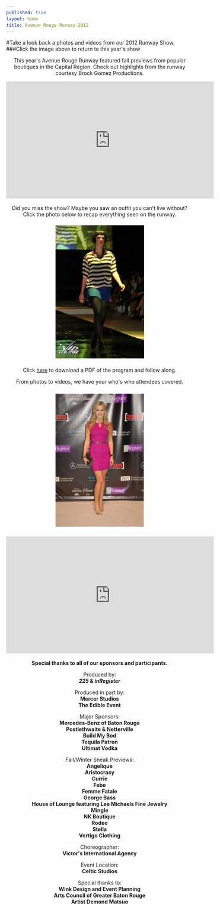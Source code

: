 ```yaml
---
published: true
layout: home
title: Avenue Rouge Runway 2012
---
```



#Take a look back a photos and videos from our 2012 Runway Show.
###Click the image above to return to this year's show

<div align="center">			
<p>This year's Avenue Rouge Runway featured fall previews from popular boutiques in the Capital Region. Check out highlights from the runway courtesy Brock Gomez Productions.</p>
<p></p>
<iframe width="560" height="315" src="http://www.youtube.com/embed/vJBF1O5i1Ew?rel=0" frameborder="0" allowfullscreen></iframe>
<p> </p>
<p>Did you miss the show? Maybe you saw an outfit you can't live without? Click the photo below to recap everything seen on the runway.</p>
<p><a href="http://www.225batonrouge.com/apps/pbcs.dll/gallery?Site=LB&Date=20120927&Category=225BATONROUGE0105&ArtNo=928009998&Ref=PH#"><img src="/img/arrunway/RunwayLooks.png" /></a></p>
<p> </p>
<p>Click <a href="/img/arrunway/AveRougeFashionShowProgram.pdf">here</a> to download a PDF of the program and follow along.</p>

<span class="st_sharethis_button" displayText="ShareThis"></span>
<p> </p>
<script type="text/javascript" src="http://wd.sharethis.com/button/buttons.js"></script><script type="text/javascript">stLight.options({publisher:'30bc03f6-ca65-4028-8b27-dd81591a3937'});</script>
<p> </p>
<p>From photos to videos, we have your who's who attendees covered.</p>
<p><a href="http://www.225batonrouge.com/apps/pbcs.dll/gallery?Site=LB&Date=20120927&Category=225BATONROUGE0105&ArtNo=927009999&Ref=PH#"><img src="/img/arrunway/RedCarpet.png" /></a></p>
<p><iframe width="560" height="315" src="http://www.youtube.com/embed/AGNSOWL353U" frameborder="0" allowfullscreen></iframe></p>
<p><b>Special thanks to all of our sponsors and participants.</b></p>

<p>Produced by: <br /><b><i>225</i> & <i>inRegister</i></b></p>


<p>Produced in part by: <br /><b>Mercer Studios</b><br /><b>The Edible Event</b></p>


<p>Major Sponsors:<br /><b>Mercedes-Benz of Baton Rouge</b><br /><b>Postlethwaite & Netterville</b><br /><b>Build My Bod</b><br /><b>Tequila Patron</b><br /><b>Ultimat Vodka</b>

<p>Fall/Winter Sneak Previews:<br /><b>Angelique</b><br /><b>Aristocracy</b><br /><b>Currie</b><br /><b>Febe</b><br /><b>Femme Fatale</b><br /><b>George Bass</b><br /><b>House of Lounge featuring Lee Michaels Fine Jewelry</b><br /><b>Mingle</b><br /><b>NK Boutique</b><br /><b>Rodeo</b><br /><b>Stella</b><br /><b>Vertigo Clothing</b>

<p>Choreographer:<br /><b>Victor's International Agency</b></p>

<p>Event Location:<br /><b>Celtic Studios</b></p>

<p>Special thanks to:<br /><b>Wink Design and Event Planning</b><br /><b>Arts Council of Greater Baton Rouge</b><br /><b>Artist Demond Matsuo</b></p>
</div>
